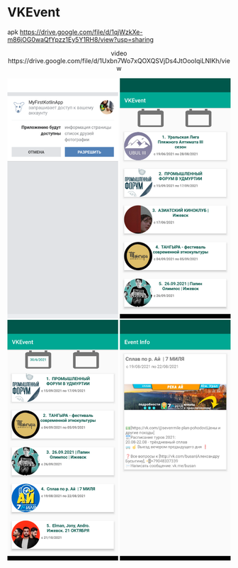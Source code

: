 # VKEvent
apk https://drive.google.com/file/d/1qjWzkXe-m86jOG0waQfYpzz1Ey5Y1RH8/view?usp=sharing
<p align="center">
video      https://drive.google.com/file/d/1Uxbn7Wo7xQOXQSVjDs4JtOooIqiLNIKh/view
    
</p>


<p align="center">
    <img src="https://raw.githubusercontent.com/Liyafar27/EventsVK/main/Screenshot_20210611-144710.png" width="250" alt="accessibility text">  
    <img src="https://raw.githubusercontent.com/Liyafar27/EventsVK/main/Screenshot_20210617-221918.png" width="250" alt="accessibility text">
     <img src="https://github.com/Liyafar27/EventsVK/blob/main/Screenshot_20210617-221933.png" width="250" alt="accessibility text">

  <img src="https://raw.githubusercontent.com/Liyafar27/EventsVK/main/Screenshot_20210617-222006.png" width="250" alt="accessibility text">



</p>
